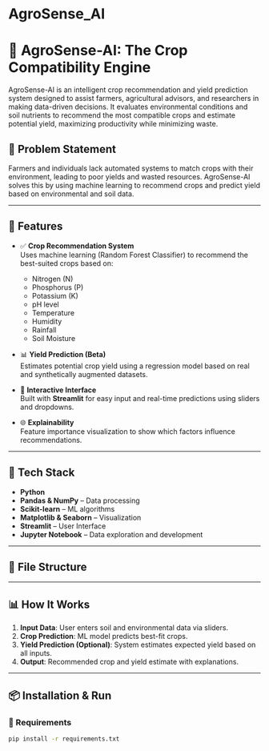 # AgroSense_AI

# 🌱 AgroSense-AI: The Crop Compatibility Engine

AgroSense-AI is an intelligent crop recommendation and yield prediction system designed to assist farmers, agricultural advisors, and researchers in making data-driven decisions. It evaluates environmental conditions and soil nutrients to recommend the most compatible crops and estimate potential yield, maximizing productivity while minimizing waste.

## 📌 Problem Statement

Farmers and individuals lack automated systems to match crops with their environment, leading to poor yields and wasted resources. AgroSense-AI solves this by using machine learning to recommend crops and predict yield based on environmental and soil data.

---

## 🚀 Features

- ✅ **Crop Recommendation System**  
  Uses machine learning (Random Forest Classifier) to recommend the best-suited crops based on:
  - Nitrogen (N)
  - Phosphorus (P)
  - Potassium (K)
  - pH level
  - Temperature
  - Humidity
  - Rainfall
  - Soil Moisture

- 📊 **Yield Prediction (Beta)**  
  Estimates potential crop yield using a regression model based on real and synthetically augmented datasets.

- 🧠 **Interactive Interface**  
  Built with **Streamlit** for easy input and real-time predictions using sliders and dropdowns.

- 🌐 **Explainability**  
  Feature importance visualization to show which factors influence recommendations.

---

## 🧪 Tech Stack

- **Python**
- **Pandas & NumPy** – Data processing
- **Scikit-learn** – ML algorithms
- **Matplotlib & Seaborn** – Visualization
- **Streamlit** – User Interface
- **Jupyter Notebook** – Data exploration and development

---

## 📁 File Structure


---

## 📊 How It Works

1. **Input Data**: User enters soil and environmental data via sliders.
2. **Crop Prediction**: ML model predicts best-fit crops.
3. **Yield Prediction (Optional)**: System estimates expected yield based on all inputs.
4. **Output**: Recommended crop and yield estimate with explanations.

---

## 📦 Installation & Run

### 🔧 Requirements
```bash
pip install -r requirements.txt
